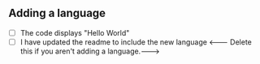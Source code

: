 ## Adding a language

- [ ] The code displays "Hello World"
- [ ] I have updated the readme to include the new language
<--- Delete this if you aren't adding a language.--->
